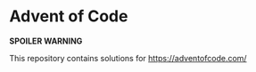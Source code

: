 # Advent of Code

**SPOILER WARNING**

This repository contains solutions for https://adventofcode.com/
